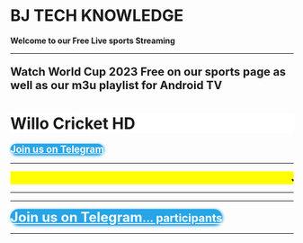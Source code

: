 <html>
<body>

<b><h1>BJ TECH KNOWLEDGE</h1><b/>
<b><p><strong>Welcome to our Free Live sports Streaming</strong></p><b/>
<hr>
<p style="font-size:20px;">Watch World Cup 2023 Free on our sports page as well as our m3u playlist for Android TV</p>

<b><h1 style="background-color:White;">Willo Cricket HD</h1><b/>
<script type="text/javascript">(function() {var script=document.createElement("script");script.type="text/javascript";script.async =true;script.src="//telegram.im/widget-button/index.php?id=@bj_tech_backup";document.getElementsByTagName("head")[0].appendChild(script);})();</script>
<a href="https://telegram.im/@bjtech_2426" target="_blank" class="telegramim_button telegramim_shadow telegramim_pulse" style="font-size:17px;width:195px;background:#27A5E7;box-shadow:1px 1px 5px #27A5E7;color:#FFFFFF;border-radius:37px;" title=""><i></i> Join us on Telegram</a>
<hr>


<html>
  <head>
    <title>Title of the document</title>
    <style>
      marquee{
      font-size: 20px;
      font-weight: 800;
      color: #000000;
      font-family: sans-serif;
      }
    </style>
  </head>
  <body>
    <marquee bgcolor="yellow">Join us on Telegram app for Daily Matches </marquee>
  </body>
</html>
  <hr>
  

<html>
<body>
  <script src="https://content.jwplatform.com/libraries/SAHhwvZq.js"></script>

<div id="jwplayerDiv"></div>
<script>  
jwplayer("jwplayerDiv").setup({
        file:"https://linear-novi.stvacdn.spectrum.com/LIVE/1131/dash/cenc/WLLOHD_10364/manifest.mpd",
      type: "dash",
      drm: { "clearkey": {
              "keyId": "6653c05e42fc4fac8f49d7cbf99498fe",
              "key": "3b88f2cff3affef20b265c840bafc0cc"
            }
             }
});
</script>
</body>
</html>

<hr>
 
  <p>
<script type="text/javascript">(function() {var script=document.createElement("script");script.type="text/javascript";script.async =true;script.src="//telegram.im/widget-button/index.php?id=@bj_tech_backup";document.getElementsByTagName("head")[0].appendChild(script);})();</script>
<a href="https://telegram.im/@bjtech_2426" target="_blank" class="telegramim_button telegramim_shadow telegramim_pulse" style="font-size:24px;width:322px;background:#27A5E7;box-shadow:1px 1px 5px #27A5E7;color:#FFFFFF;border-radius:100px;" title=""><i></i> Join us on Telegram<small><span class="telegramim_count" data-for="@bj_tech_backup">...</span> participants</small></a>
<hr>
